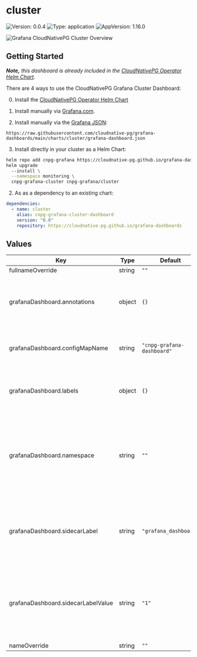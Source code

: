 <!-- THIS FILE IS AUTOMATICALLY GENERATED. Make changes to README.md.gotmpl instead. -->

# cluster

![Version: 0.0.4](https://img.shields.io/badge/Version-0.0.4-informational?style=flat-square) ![Type: application](https://img.shields.io/badge/Type-application-informational?style=flat-square) ![AppVersion: 1.16.0](https://img.shields.io/badge/AppVersion-1.16.0-informational?style=flat-square)

![Grafana CloudNativePG Cluster Overview](../../images/overview.png)

Getting Started
---------------

_**Note,** this dashboard is already included in the [CloudNativePG Operator Helm Chart][operator]._

There are 4 ways to use the CloudNativePG Grafana Cluster Dashboard:

0. Install the [CloudNativePG Operator Helm Chart][operator]

1. Install manually via [Grafana.com](https://grafana.com/grafana/dashboards/20417-cloudnativepg/).

2. Install manually via the [Grafana JSON](https://github.com/cloudnative-pg/grafana-dashboards/blob/main/charts/cluster/grafana-dashboard.json):

```
https://raw.githubusercontent.com/cloudnative-pg/grafana-dashboards/main/charts/cluster/grafana-dashboard.json
```

3. Install directly in your cluster as a Helm Chart:

```bash
helm repo add cnpg-grafana https://cloudnative-pg.github.io/grafana-dashboards
helm upgrade
  --install \
  --namespace monitoring \
  cnpg-grafana-cluster cnpg-grafana/cluster
```

2. As as a dependency to an existing chart:

```yaml
dependencies:
  - name: cluster
    alias: cnpg-grafana-cluster-dashboard
    version: "0.0"
    repository: https://cloudnative-pg.github.io/grafana-dashboards
```

## Values

| Key | Type | Default | Description |
|-----|------|---------|-------------|
| fullnameOverride | string | `""` |  |
| grafanaDashboard.annotations | object | `{}` | Annotations that ConfigMaps can have to get configured in Grafana. |
| grafanaDashboard.configMapName | string | `"cnpg-grafana-dashboard"` | The name of the ConfigMap containing the dashboard. |
| grafanaDashboard.labels | object | `{}` | Labels that ConfigMaps should have to get configured in Grafana. |
| grafanaDashboard.namespace | string | `""` | Allows overriding the namespace where the ConfigMap will be created, defaulting to the same one as the Release. |
| grafanaDashboard.sidecarLabel | string | `"grafana_dashboard"` | Label that ConfigMaps should have to be loaded as dashboards. DEPRECATED: Use labels instead. |
| grafanaDashboard.sidecarLabelValue | string | `"1"` | Label value that ConfigMaps should have to be loaded as dashboards. DEPRECATED: Use labels instead. |
| nameOverride | string | `""` |  |

[operator]: https://github.com/cloudnative-pg/charts/tree/main/charts/cloudnative-pg
